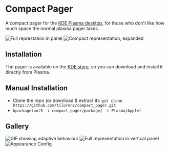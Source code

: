  # Compact Pager
A compact pager for the [KDE Plasma desktop](https://kde.org/plasma-desktop/), for those who don't like how much space the normal plasma pager takes.

![Full represtation in panel](https://user-images.githubusercontent.com/22967053/148304498-b7d3938b-4d0a-4559-89bd-3b68e561501d.png)
![Compact representation, expanded](https://user-images.githubusercontent.com/59516401/151219272-5a776f43-7f9c-4403-b942-079bb77a3e9c.jpg)


## Installation
The pager is available on the [KDE store](https://www.pling.com/p/1506284/), so you can download and install it directly from Plasma.

## Manual Installation
- Clone the repo (or download & extract it): `git clone https://github.com/tilorenz/compact_pager.git`
- `kpackagetool5 -i compact_pager/package/ -t Plasma/Applet`

## Gallery
![GIF showing adaptive behaviour](https://user-images.githubusercontent.com/22967053/148304695-b4954033-d14d-4c28-a917-5ccf35785913.gif)
![Full representation in vertical panel](https://user-images.githubusercontent.com/22967053/148304504-111ef2e8-9db6-4649-974f-77ba37be59a9.png)
![Appearance Config](https://user-images.githubusercontent.com/59516401/151220711-2b2fe453-65c9-40a0-85b5-8e2e88ce426d.jpg)
